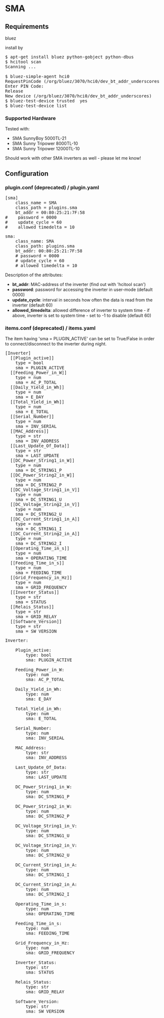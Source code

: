 # SMA

## Requirements

bluez

install by
<pre>
$ apt-get install bluez python-gobject python-dbus
$ hcitool scan
Scanning ...
        <bt-addr>       <name of your inverter, e.g. 'SMA001d SN: 213000xxxx SN213000xxxx'>
$ bluez-simple-agent hci0 <bt-addr>
RequestPinCode (/org/bluez/3070/hci0/dev_bt_addr_underscores)
Enter PIN Code: <pin-code>
Release
New device (/org/bluez/3070/hci0/dev_bt_addr_underscores)
$ bluez-test-device trusted <bt-addr> yes
$ bluez-test-device list
</pre>

### Supported Hardware

Tested with:
* SMA SunnyBoy 5000TL-21
* SMA Sunny Tripower 8000TL-10
* SMA Sunny Tripower 12000TL-10

Should work with other SMA inverters as well - please let me know!

## Configuration

### plugin.conf (deprecated) / plugin.yaml

<pre>
[sma]
    class_name = SMA
    class_path = plugins.sma
    bt_addr = 00:80:25:21:7F:58
#    password = 0000
#    update_cycle = 60
#    allowed_timedelta = 10
</pre>

<pre>
sma:
    class_name: SMA
    class_path: plugins.sma
    bt_addr: 00:80:25:21:7F:58
    # password = 0000
    # update_cycle = 60
    # allowed_timedelta = 10
</pre>

Description of the attributes:

* __bt_addr__: MAC-address of the inverter (find out with 'hcitool scan')
* __password__: password for accessing the inverter in user-mode (default 0000)
* __update_cycle__: interval in seconds how often the data is read from the inverter (default 60)
* __allowed_timedelta__: allowed difference of inverter to system time - if above, inverter is set to system time - set to -1 to disable (default 60)

### items.conf (deprecated) / items.yaml

The item having 'sma = PLUGIN_ACTIVE' can be set to True/False in order to connect/disconnect to the inverter during night. 

<pre>
[Inverter]
  [[Plugin_active]]
    type = bool
    sma = PLUGIN_ACTIVE
  [[Feeding_Power_in_W]]
    type = num
    sma = AC_P_TOTAL
  [[Daily_Yield_in_Wh]]
    type = num
    sma = E_DAY
  [[Total_Yield_in_Wh]]
    type = num
    sma = E_TOTAL
  [[Serial_Number]]
    type = num
    sma = INV_SERIAL
  [[MAC_Address]]
    type = str
    sma = INV_ADDRESS
  [[Last_Update_Of_Data]]
    type = str
    sma = LAST_UPDATE
  [[DC_Power_String1_in_W]]
    type = num
    sma = DC_STRING1_P
  [[DC_Power_String2_in_W]]
    type = num
    sma = DC_STRING2_P
  [[DC_Voltage_String1_in_V]]
    type = num
    sma = DC_STRING1_U
  [[DC_Voltage_String2_in_V]]
    type = num
    sma = DC_STRING2_U
  [[DC_Current_String1_in_A]]
    type = num
    sma = DC_STRING1_I
  [[DC_Current_String2_in_A]]
    type = num
    sma = DC_STRING2_I
  [[Operating_Time_in_s]]
    type = num
    sma = OPERATING_TIME
  [[Feeding_Time_in_s]]
    type = num
    sma = FEEDING_TIME
  [[Grid_Frequency_in_Hz]]
    type = num
    sma = GRID_FREQUENCY
  [[Inverter_Status]]
    type = str
    sma = STATUS
  [[Relais_Status]]
    type = str
    sma = GRID_RELAY
  [[Software_Version]]
    type = str
    sma = SW_VERSION
</pre>

<pre>
Inverter:

    Plugin_active:
        type: bool
        sma: PLUGIN_ACTIVE

    Feeding_Power_in_W:
        type: num
        sma: AC_P_TOTAL

    Daily_Yield_in_Wh:
        type: num
        sma: E_DAY

    Total_Yield_in_Wh:
        type: num
        sma: E_TOTAL

    Serial_Number:
        type: num
        sma: INV_SERIAL

    MAC_Address:
        type: str
        sma: INV_ADDRESS

    Last_Update_Of_Data:
        type: str
        sma: LAST_UPDATE

    DC_Power_String1_in_W:
        type: num
        sma: DC_STRING1_P

    DC_Power_String2_in_W:
        type: num
        sma: DC_STRING2_P

    DC_Voltage_String1_in_V:
        type: num
        sma: DC_STRING1_U

    DC_Voltage_String2_in_V:
        type: num
        sma: DC_STRING2_U

    DC_Current_String1_in_A:
        type: num
        sma: DC_STRING1_I

    DC_Current_String2_in_A:
        type: num
        sma: DC_STRING2_I

    Operating_Time_in_s:
        type: num
        sma: OPERATING_TIME

    Feeding_Time_in_s:
        type: num
        sma: FEEDING_TIME

    Grid_Frequency_in_Hz:
        type: num
        sma: GRID_FREQUENCY

    Inverter_Status:
        type: str
        sma: STATUS

    Relais_Status:
        type: str
        sma: GRID_RELAY

    Software_Version:
        type: str
        sma: SW_VERSION
</pre>
